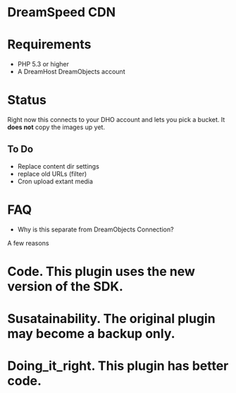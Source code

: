 DreamSpeed CDN
==========

# Requirements

* PHP 5.3 or higher
* A DreamHost DreamObjects account

# Status

Right now this connects to your DHO account and lets you pick a bucket. It **does not** copy the images up yet.

## To Do

* Replace content dir settings
* replace old URLs (filter)
* Cron upload extant media

# FAQ

* Why is this separate from DreamObjects Connection?

A few reasons

# Code. This plugin uses the new version of the SDK.
# Susatainability. The original plugin may become a backup only.
# Doing_it_right. This plugin has better code.
